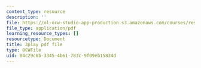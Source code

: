 ```yaml
---
content_type: resource
description: ''
file: https://ol-ocw-studio-app-production.s3.amazonaws.com/courses/res-18-006-calculus-revisited-single-variable-calculus-fall-2010/84c29c6b33454b61783c9f09eb15834d_7GZTjIxm32I.pdf
file_type: application/pdf
learning_resource_types: []
resourcetype: Document
title: 3play pdf file
type: OCWFile
uid: 84c29c6b-3345-4b61-783c-9f09eb15834d
---
```


